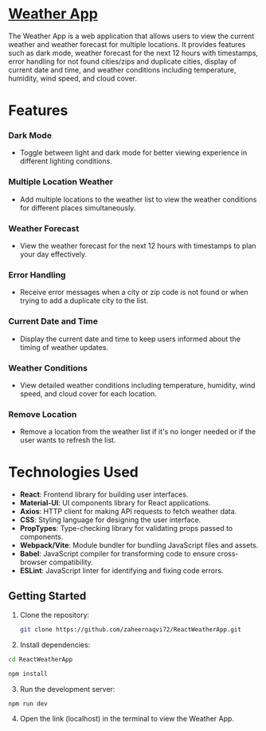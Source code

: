 # [Weather App]()

The Weather App is a web application that allows users to view the current weather and weather forecast for multiple locations. It provides features such as dark mode, weather forecast for the next 12 hours with timestamps, error handling for not found cities/zips and duplicate cities, display of current date and time, and weather conditions including temperature, humidity, wind speed, and cloud cover.

# Features

### Dark Mode
- Toggle between light and dark mode for better viewing experience in different lighting conditions.

### Multiple Location Weather
- Add multiple locations to the weather list to view the weather conditions for different places simultaneously.

### Weather Forecast
- View the weather forecast for the next 12 hours with timestamps to plan your day effectively.

### Error Handling
- Receive error messages when a city or zip code is not found or when trying to add a duplicate city to the list.

### Current Date and Time
- Display the current date and time to keep users informed about the timing of weather updates.

### Weather Conditions
- View detailed weather conditions including temperature, humidity, wind speed, and cloud cover for each location.

### Remove Location
- Remove a location from the weather list if it's no longer needed or if the user wants to refresh the list.

# Technologies Used

- **React**: Frontend library for building user interfaces.
- **Material-UI**: UI components library for React applications.
- **Axios**: HTTP client for making API requests to fetch weather data.
- **CSS**: Styling language for designing the user interface.
- **PropTypes**: Type-checking library for validating props passed to components.
- **Webpack/Vite**: Module bundler for bundling JavaScript files and assets.
- **Babel**: JavaScript compiler for transforming code to ensure cross-browser compatibility.
- **ESLint**: JavaScript linter for identifying and fixing code errors.


## Getting Started

1. Clone the repository:
   ```bash
   git clone https://github.com/zaheernaqvi72/ReactWeatherApp.git

2. Install dependencies:
```bash 
cd ReactWeatherApp

npm install
```

3. Run the development server:
```bash
npm run dev
```
4. Open the link (localhost) in the terminal to view the Weather App.

